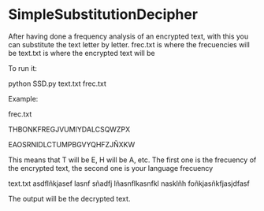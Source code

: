 # SimpleSubstitutionDecipher

After having done a frequency analysis of an encrypted text, with this you can substitute the text letter by letter.
frec.txt is where the frecuencies will be
text.txt is where the encrypted text will be

To run it:

python SSD.py text.txt frec.txt

Example:

frec.txt

THBONKFREGJVUMIYDALCSQWZPX

EAOSRNIDLCTUMPBGVYQHFZJÑXKW

This means that T will be E, H will be A, etc.
The first one is the frecuency of the encrypted text, the second one is your language frecuency

text.txt
asdflñkjasef lasnf sñadfj lñasnflkasnfkl nasklñh foñkjasñkfjasjdfasf

The output will be the decrypted text.
